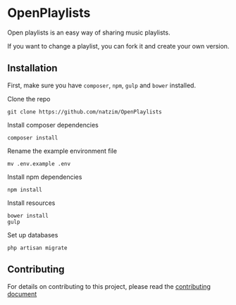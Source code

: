 # OpenPlaylists

Open playlists is an easy way of sharing music playlists.

If you want to change a playlist, you can fork it and create your own version.

## Installation

First, make sure you have `composer`, `npm`, `gulp` and `bower` installed.

Clone the repo

```
git clone https://github.com/natzim/OpenPlaylists
```

Install composer dependencies

```
composer install
```

Rename the example environment file

```
mv .env.example .env
```

Install npm dependencies

```
npm install
```

Install resources

```
bower install
gulp
```

Set up databases

```
php artisan migrate
```

## Contributing

For details on contributing to this project, please read the [contributing document](CONTRIBUTING.md)
